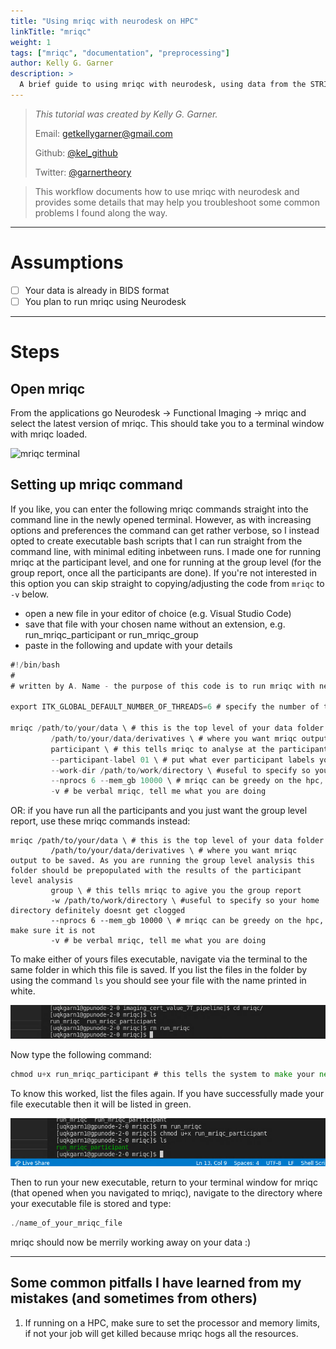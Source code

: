 ```yaml
---
title: "Using mriqc with neurodesk on HPC"
linkTitle: "mriqc"
weight: 1
tags: ["mriqc", "documentation", "preprocessing"]
author: Kelly G. Garner
description: > 
  A brief guide to using mriqc with neurodesk, using data from the STRIAVISE project.
---
```



> _This tutorial was created by Kelly G. Garner._ 
>
> Email: [getkellygarner@gmail.com](mailto:getkellygarner@gmailc.om)
>
> Github: [@kel_github](https://github.com/kel-github)
>
> Twitter: [@garnertheory](https://twitter.com/garner_theory)
>

> This workflow documents how to use mriqc with neurodesk and provides some details that may help you troubleshoot some common problems I found along the way. 

---

# Assumptions

- [ ] Your data is already in BIDS format
- [ ] You plan to run mriqc using Neurodesk

---

# Steps

## Open mriqc 

From the applications go Neurodesk -> Functional Imaging -> mriqc and select the latest version of mriqc. This should take you to a terminal window with mriqc loaded. <p>

![mriqc terminal](/neurodesk.github.io/static/mriqc_cvl/mriqc_terminal.png)

## Setting up mriqc command

If you like, you can enter the following mriqc commands straight into the command line in the newly opened terminal. However, as with increasing options and preferences the command can get rather verbose, so I instead opted to create executable bash scripts that I can run straight from the command line, with minimal editing inbetween runs. I made one for running mriqc at the participant level, and one for running at the group level (for the group report, once all the participants are done). If you're not interested in this option you can skip straight to copying/adjusting the code from `mriqc` to `-v` below.

- open a new file in your editor of choice (e.g. Visual Studio Code)
- save that file with your chosen name without an extension, e.g. run_mriqc_participant or run_mriqc_group
- paste in the following and update with your details

```go
#!/bin/bash
#
# written by A. Name - the purpose of this code is to run mriqc with neurodesk

export ITK_GLOBAL_DEFAULT_NUMBER_OF_THREADS=6 # specify the number of threads you want to use

mriqc /path/to/your/data \ # this is the top level of your data folder
         /path/to/your/data/derivatives \ # where you want mriqc output to be saved
         participant \ # this tells mriqc to analyse at the participant level
         --participant-label 01 \ # put what ever participant labels you want to analyse
         --work-dir /path/to/work/directory \ #useful to specify so your home directory definitely doesnt get clogged
         --nprocs 6 --mem_gb 10000 \ # mriqc can be greedy on the hpc, make sure it is not
         -v # be verbal mriqc, tell me what you are doing
```


OR: if you have run all the participants and you just want the group level report, use these mriqc commands instead:

```
mriqc /path/to/your/data \ # this is the top level of your data folder
         /path/to/your/data/derivatives \ # where you want mriqc output to be saved. As you are running the group level analysis this folder should be prepopulated with the results of the participant level analysis
         group \ # this tells mriqc to agive you the group report
         -w /path/to/work/directory \ #useful to specify so your home directory definitely doesnt get clogged
         --nprocs 6 --mem_gb 10000 \ # mriqc can be greedy on the hpc, make sure it is not
         -v # be verbal mriqc, tell me what you are doing
```

To make either of yours files executable, navigate via the terminal to the same folder in which this file is saved. If you list the files in the folder by using the command `ls` you should see your file with the name printed in white. 

![mriqc command pre executable](../../../../static/mriqc_cvl/pre_exec.png)

Now type the following command:

```go
chmod u+x run_mriqc_participant # this tells the system to make your new file executable
```
To know this worked, list the files again. If you have successfully made your file executable then it will be listed in green.

![mriqc command now executable](static/mriqc_cvl/mriqc_post_exec.png)

Then to run your new executable, return to your terminal window for mriqc (that opened when you navigated to mriqc), navigate to the directory where your executable file is stored and type:

```go
./name_of_your_mriqc_file
```
mriqc should now be merrily working away on your data :)

---

## Some common pitfalls I have learned from my mistakes (and sometimes from others)

1. If running on a HPC, make sure to set the processor and memory limits, if not your job will get killed because mriqc hogs all the resources.
